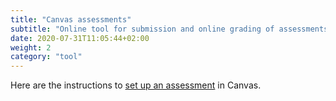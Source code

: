 ```yaml
---
title: "Canvas assessments"
subtitle: "Online tool for submission and online grading of assessments."
date: 2020-07-31T11:05:44+02:00
weight: 2
category: "tool"
---
```


Here are the instructions to [set up an assessment](https://canvas.uva.nl/courses/169/pages/creating-assignments-online-submissions?module_item_id=1424) in Canvas.
